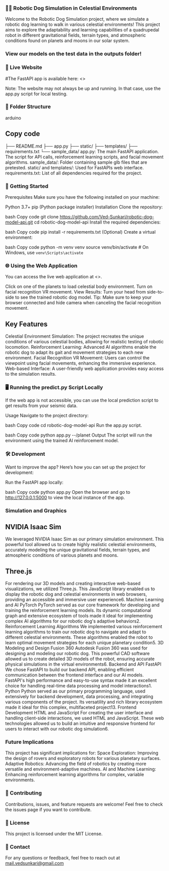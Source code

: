 ### 🤖🐶 Robotic Dog Simulation in Celestial Environments

Welcome to the Robotic Dog Simulation project, where we simulate a robotic dog learning to walk in various celestial environments! This project aims to explore the adaptability and learning capabilities of a quadrupedal robot in different gravitational fields, terrain types, and atmospheric conditions found on planets and moons in our solar system.

### View our models on the test data in the outputs folder!

### 🔗 Live Website
#The FastAPI app is available here: <>

Note: The website may not always be up and running. In that case, use the app.py script for local testing.

### 📂 Folder Structure
arduino
## Copy code
├── README.md
├── app.py
├── static/
├── templates/
├── requirements.txt
└── sample_data/
app.py: The main FastAPI application. The script for API calls, reinforcement learning scripts, and facial movement algorithms.
sample_data/: Folder containing sample glb files that are pretested.
static/ and templates/: Used for FastAPIs web interface.
requirements.txt: List of all dependencies required for the project.
### 🚀 Getting Started
Prerequisites
Make sure you have the following installed on your machine:

Python 3.7+
pip (Python package installer)
Installation
Clone the repository:

bash
Copy code
git clone https://github.com/Ved-Sunkari/robotic-dog-model-api.git
cd robotic-dog-model-api
Install the required dependencies:

bash
Copy code
pip install -r requirements.txt
(Optional) Create a virtual environment:

bash
Copy code
python -m venv venv
source venv/bin/activate   # On Windows, use `venv\Scripts\activate`

### 🌐 Using the Web Application
You can access the live web application at <>.

Click on one of the planets to load celestial body environment.
Turn on facial recognition VR movement.
View Results: Turn your head from side-to-side to see the trained robotic dog model.
Tip: Make sure to keep your browser connected and hide camera when canceling the facial recognition movement. 

## Key Features
Celestial Environment Simulation: The project recreates the unique conditions of various celestial bodies, allowing for realistic testing of robotic locomotion.
Reinforcement Learning: Advanced AI algorithms enable the robotic dog to adapt its gait and movement strategies to each new environment.
Facial Recognition VR Movement: Users can control the viewpoint using facial movements, enhancing the immersive experience.
Web-based Interface: A user-friendly web application provides easy access to the simulation results.

### 🖥️ Running the predict.py Script Locally
If the web app is not accessible, you can use the local prediction script to get results from your seismic data.

Usage
Navigate to the project directory:

bash
Copy code
cd robotic-dog-model-api
Run the app.py script.

bash
Copy code
python app.py --/planet
Output
The script will run the environment using the trained AI reinforcement model.

### 🛠️ Development
Want to improve the app? Here’s how you can set up the project for development:

Run the FastAPI app locally:

bash
Copy code
python app.py
Open the browser and go to http://127.0.0.1:5000 to view the local instance of the app.


### Simulation and Graphics

## NVIDIA Isaac Sim
We leveraged NVIDIA Isaac Sim as our primary simulation environment. This powerful tool allowed us to create highly realistic celestial environments, accurately modeling the unique gravitational fields, terrain types, and atmospheric conditions of various planets and moons.

## Three.js
For rendering our 3D models and creating interactive web-based visualizations, we utilized Three.js. This JavaScript library enabled us to display the robotic dog and celestial environments in web browsers, providing an accessible and immersive user experience6.
Machine Learning and AI
PyTorch
PyTorch served as our core framework for developing and training the reinforcement learning models. Its dynamic computational graph and extensive ecosystem of tools made it ideal for implementing complex AI algorithms for our robotic dog's adaptive behaviors2.
Reinforcement Learning Algorithms
We implemented various reinforcement learning algorithms to train our robotic dog to navigate and adapt to different celestial environments. These algorithms enabled the robot to learn optimal movement strategies for each unique planetary condition5.
3D Modeling and Design
Fusion 360
Autodesk Fusion 360 was used for designing and modeling our robotic dog. This powerful CAD software allowed us to create detailed 3D models of the robot, ensuring accurate physical simulations in the virtual environments6.
Backend and API
FastAPI
We chose FastAPI to build our backend API, enabling efficient communication between the frontend interface and our AI models. FastAPI's high performance and easy-to-use syntax made it an excellent choice for handling real-time data processing and model interactions1.
Python
Python served as our primary programming language, used extensively for backend development, data processing, and integrating various components of the project. Its versatility and rich library ecosystem made it ideal for this complex, multifaceted project13.
Frontend Development
HTML and JavaScript
For creating the user interface and handling client-side interactions, we used HTML and JavaScript. These web technologies allowed us to build an intuitive and responsive frontend for users to interact with our robotic dog simulation6.

### Future Implications
This project has significant implications for:
Space Exploration: Improving the design of rovers and exploratory robots for various planetary surfaces.
Adaptive Robotics: Advancing the field of robotics by creating more versatile and environment-adaptive machines.
AI and Machine Learning: Enhancing reinforcement learning algorithms for complex, variable environments.

### 🤝 Contributing
Contributions, issues, and feature requests are welcome! Feel free to check the issues page if you want to contribute.

### 📝 License
This project is licensed under the MIT License.

### 📧 Contact
For any questions or feedback, feel free to reach out at mail.vedsunkari@gmail.com

